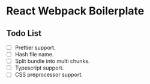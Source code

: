 # React Webpack Boilerplate
## Todo List
- [ ] Prettier support.
- [ ] Hash file name.
- [ ] Split bundle into multi chunks.
- [ ] Typescript support.
- [ ] CSS preprocessor support.